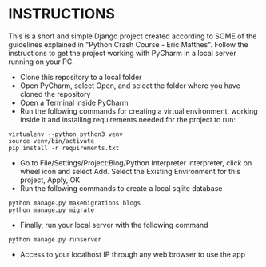 # INSTRUCTIONS

This is a short and simple Django project created according to SOME of the  guidelines explained in "Python Crash Course - Eric Matthes". Follow the instructions to get the project working with PyCharm in a local server running on your PC.

- Clone this repository to a local folder
- Open PyCharm, select Open, and select the folder where you have cloned the repository
- Open a Terminal inside PyCharm
- Run the following commands for creating a virtual environment, working inside it and installing requirements needed for the project to run: 
``` 
virtualenv --python python3 venv
source venv/bin/activate
pip install -r requirements.txt
``` 
- Go to File/Settings/Project:Blog/Python Interpreter interpreter, click on wheel icon and select Add. Select the Existing Environment for this project, Apply, OK
- Run the following commands to create a local sqlite database 
``` 
python manage.py makemigrations blogs
python manage.py migrate
``` 
- Finally, run your local server with the following command 
``` 
python manage.py runserver
``` 
- Access to your localhost IP through any web browser to use the app
